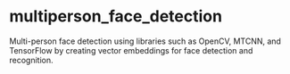 # multiperson_face_detection
Multi-person face detection using libraries such as OpenCV, MTCNN, and TensorFlow by creating vector embeddings for face detection and recognition.
